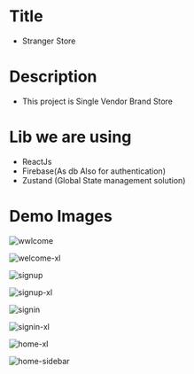 # Title

- Stranger Store

# Description

- This project is Single Vendor Brand Store

# Lib we are using

- ReactJs
- Firebase(As db Also for authentication)
- Zustand (Global State management solution)

# Demo Images
![wwlcome](https://github.com/mfaizk/stragersstore/blob/master/demoBlobs/welcome.png)

![welcome-xl](https://github.com/mfaizk/stragersstore/blob/master/demoBlobs/welcome-xl.png)

![signup](https://github.com/mfaizk/stragersstore/blob/master/demoBlobs/signup.png)

![signup-xl](https://github.com/mfaizk/stragersstore/blob/master/demoBlobs/signup-xl.png)

![signin](https://github.com/mfaizk/stragersstore/blob/master/demoBlobs/signin.png)

![signin-xl](https://github.com/mfaizk/stragersstore/blob/master/demoBlobs/signin-xl.png)

![home-xl](https://github.com/mfaizk/stragersstore/blob/master/demoBlobs/home-xl.png)

![home-sidebar](https://github.com/mfaizk/stragersstore/blob/master/demoBlobs/home-sidebar.png)
